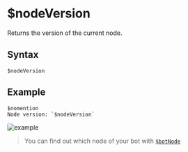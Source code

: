 # $nodeVersion
Returns the version of the current node.

## Syntax
```
$nodeVersion
```

## Example
```
$nomention
Node version: `$nodeVersion`
```
![example](https://github.com/Rainb0wKey/bdfd-wiki/assets/113303649/12aa223d-f909-4658-9d3e-cdeb95409cb4)

> You can find out which node of your bot with [`$botNode`](.//botNode.md)
